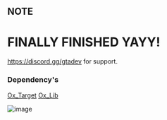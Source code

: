 ## NOTE
# FINALLY FINISHED YAYY!
https://discord.gg/gtadev for support.

### Dependency's 
[Ox_Target](https://github.com/overextended/ox_target)
[Ox_Lib](https://github.com/overextended/ox_lib)

![image](https://github.com/Codyshep/FiveM-ESX-Boss-Menu-FREE/assets/58715617/6461e483-cf9e-4350-acb5-392aff9ae1db)
